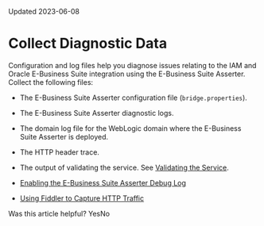 Updated 2023-06-08
# Collect Diagnostic Data
Configuration and log files help you diagnose issues relating to the IAM and Oracle E-Business Suite integration using the E-Business Suite Asserter.
Collect the following files:
  * The E-Business Suite Asserter configuration file (`bridge.properties`).
  * The E-Business Suite Asserter diagnostic logs.
  * The domain log file for the WebLogic domain where the E-Business Suite Asserter is deployed.
  * The HTTP header trace.
  * The output of validating the service. See [Validating the Service](https://docs.oracle.com/en-us/iaas/Content/Identity/ebs/validate-service.htm#validate-service "You can validate the Asserter configuration, E-Business Suite configuration, and IAM Application setup using the Validation Service.").


  * [Enabling the E-Business Suite Asserter Debug Log](https://docs.oracle.com/en-us/iaas/Content/Identity/ebs/enable-e-business-suite-asserter-debug-log.htm#enable-e-business-suite-asserter-debug-log "To send logs to a file, add FileHandler to the handlers property in the logger.properties file. This enables file logging globally.")
  * [Using Fiddler to Capture HTTP Traffic](https://docs.oracle.com/en-us/iaas/Content/Identity/ebs/use-fiddler-capture-traffic.htm#use-fiddler-capture-http-traffic "You can use Fiddler to view and debug HTTP traffic between a client and a host computer.")


Was this article helpful?
YesNo

